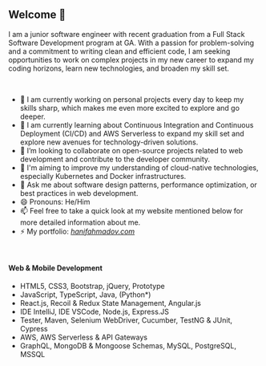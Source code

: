 ## Welcome 👋

I am a junior software engineer with recent graduation from a Full Stack Software Development program at GA. With a passion for problem-solving and a commitment to writing clean and efficient code, I am seeking opportunities to work on complex projects in my new career to expand my coding horizons, learn new technologies, and broaden my skill set.

<br/>

- 🔭 I am currently working on personal projects every day to keep my skills sharp, which makes me even more excited to explore and go deeper.
- 🌱 I am currently learning about Continuous Integration and Continuous Deployment (CI/CD) and AWS Serverless to expand my skill set and explore new avenues for technology-driven solutions.
- 👯 I’m looking to collaborate on open-source projects related to web development and contribute to the developer community.
- 🤔 I'm aiming to improve my understanding of cloud-native technologies, especially Kubernetes and Docker infrastructures.
- 💬 Ask me about software design patterns, performance optimization, or best practices in web development.
- 😄 Pronouns: He/Him
- 📫 Feel free to take a quick look at my website mentioned below for more detailed information about me.
- ⚡ My portfolio: *[hanifahmadov.com](https://hanifahmadov.com/)*
  
<br/>


#### Web & Mobile Development
* HTML5, CSS3, Bootstrap, jQuery, Prototype
* JavaScript, TypeScript, Java, (Python*)
* React.js, Recoil & Redux State Management, Angular.js
*  IDE IntelliJ, IDE VSCode, Node.js, Express.JS
* Tester, Maven, Selenium WebDriver, Cucumber, TestNG & JUnit, Cypress
* AWS, AWS Serverless & API Gateways
* GraphQL, MongoDB & Mongoose Schemas,  MySQL, PostgreSQL, MSSQL



